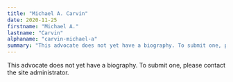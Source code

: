 ```yaml
---
title: "Michael A. Carvin"
date: 2020-11-25
firstname: "Michael A."
lastname: "Carvin"
alphaname: "carvin-michael-a"
summary: "This advocate does not yet have a biography. To submit one, please contact the site administrator."
---
```

This advocate does not yet have a biography. To submit one, please contact the site administrator.


